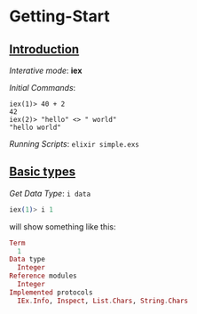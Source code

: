 # Getting-Start

## [Introduction](https://elixir-lang.org/getting-started/introduction.html)

_Interative mode_: **iex**

_Initial Commands_:
```
iex(1)> 40 + 2
42
iex(2)> "hello" <> " world"
"hello world"
```

_Running Scripts_: `elixir simple.exs`

## [Basic types](https://elixir-lang.org/getting-started/basic-types.html)

_Get Data Type_: `i data`
```elixir
iex(1)> i 1
```
will show something like this:
```elixir
Term
  1
Data type
  Integer
Reference modules
  Integer
Implemented protocols
  IEx.Info, Inspect, List.Chars, String.Chars
```
